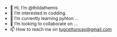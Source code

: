 - 👋 Hi, I’m @thildathemis
- 👀 I’m interested in codding.
- 🌱 I’m currently learning pyhton ...
- 💞️ I’m looking to collaborate on ...
- 📫 How to reach me on tugcettuncay@gmail.com

<!---
thildathemis/thildathemis is a ✨ special ✨ repository because its `README.md` (this file) appears on your GitHub profile.
You can click the Preview link to take a look at your changes.
--->
